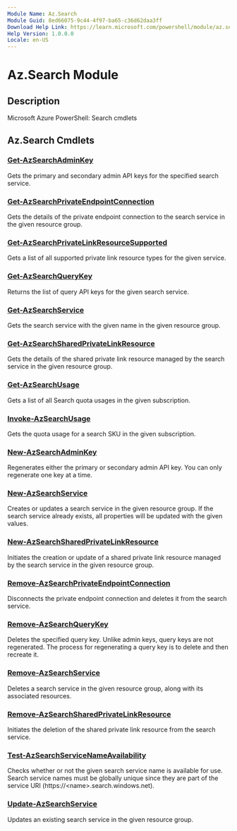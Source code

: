 ```yaml
---
Module Name: Az.Search
Module Guid: 8ed66075-9c44-4f97-ba65-c36d62daa3ff
Download Help Link: https://learn.microsoft.com/powershell/module/az.search
Help Version: 1.0.0.0
Locale: en-US
---
```


# Az.Search Module
## Description
Microsoft Azure PowerShell: Search cmdlets

## Az.Search Cmdlets
### [Get-AzSearchAdminKey](Get-AzSearchAdminKey.md)
Gets the primary and secondary admin API keys for the specified search service.

### [Get-AzSearchPrivateEndpointConnection](Get-AzSearchPrivateEndpointConnection.md)
Gets the details of the private endpoint connection to the search service in the given resource group.

### [Get-AzSearchPrivateLinkResourceSupported](Get-AzSearchPrivateLinkResourceSupported.md)
Gets a list of all supported private link resource types for the given service.

### [Get-AzSearchQueryKey](Get-AzSearchQueryKey.md)
Returns the list of query API keys for the given search service.

### [Get-AzSearchService](Get-AzSearchService.md)
Gets the search service with the given name in the given resource group.

### [Get-AzSearchSharedPrivateLinkResource](Get-AzSearchSharedPrivateLinkResource.md)
Gets the details of the shared private link resource managed by the search service in the given resource group.

### [Get-AzSearchUsage](Get-AzSearchUsage.md)
Gets a list of all Search quota usages in the given subscription.

### [Invoke-AzSearchUsage](Invoke-AzSearchUsage.md)
Gets the quota usage for a search SKU in the given subscription.

### [New-AzSearchAdminKey](New-AzSearchAdminKey.md)
Regenerates either the primary or secondary admin API key.
You can only regenerate one key at a time.

### [New-AzSearchService](New-AzSearchService.md)
Creates or updates a search service in the given resource group.
If the search service already exists, all properties will be updated with the given values.

### [New-AzSearchSharedPrivateLinkResource](New-AzSearchSharedPrivateLinkResource.md)
Initiates the creation or update of a shared private link resource managed by the search service in the given resource group.

### [Remove-AzSearchPrivateEndpointConnection](Remove-AzSearchPrivateEndpointConnection.md)
Disconnects the private endpoint connection and deletes it from the search service.

### [Remove-AzSearchQueryKey](Remove-AzSearchQueryKey.md)
Deletes the specified query key.
Unlike admin keys, query keys are not regenerated.
The process for regenerating a query key is to delete and then recreate it.

### [Remove-AzSearchService](Remove-AzSearchService.md)
Deletes a search service in the given resource group, along with its associated resources.

### [Remove-AzSearchSharedPrivateLinkResource](Remove-AzSearchSharedPrivateLinkResource.md)
Initiates the deletion of the shared private link resource from the search service.

### [Test-AzSearchServiceNameAvailability](Test-AzSearchServiceNameAvailability.md)
Checks whether or not the given search service name is available for use.
Search service names must be globally unique since they are part of the service URI (https://\<name\>.search.windows.net).

### [Update-AzSearchService](Update-AzSearchService.md)
Updates an existing search service in the given resource group.

